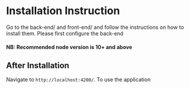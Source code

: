 # Installation Instruction

Go to the back-end/ and front-end/ and follow the instructions on how to install them.
Please first configure the back-end

#### NB: Recommended node version is 10+  and above

## After Installation

Navigate to `http://localhost:4200/`. To use the application
